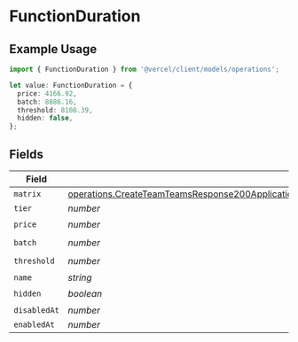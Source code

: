 # FunctionDuration

## Example Usage

```typescript
import { FunctionDuration } from '@vercel/client/models/operations';

let value: FunctionDuration = {
  price: 4166.92,
  batch: 8886.16,
  threshold: 8108.39,
  hidden: false,
};
```

## Fields

| Field        | Type                                                                                                                                                                                                                                   | Required           | Description |
| ------------ | -------------------------------------------------------------------------------------------------------------------------------------------------------------------------------------------------------------------------------------- | ------------------ | ----------- |
| `matrix`     | [operations.CreateTeamTeamsResponse200ApplicationJSONResponseBodyBillingInvoiceItemsFunctionDurationMatrix](../../models/operations/createteamteamsresponse200applicationjsonresponsebodybillinginvoiceitemsfunctiondurationmatrix.md) | :heavy_minus_sign: | N/A         |
| `tier`       | _number_                                                                                                                                                                                                                               | :heavy_minus_sign: | N/A         |
| `price`      | _number_                                                                                                                                                                                                                               | :heavy_check_mark: | N/A         |
| `batch`      | _number_                                                                                                                                                                                                                               | :heavy_check_mark: | N/A         |
| `threshold`  | _number_                                                                                                                                                                                                                               | :heavy_check_mark: | N/A         |
| `name`       | _string_                                                                                                                                                                                                                               | :heavy_minus_sign: | N/A         |
| `hidden`     | _boolean_                                                                                                                                                                                                                              | :heavy_check_mark: | N/A         |
| `disabledAt` | _number_                                                                                                                                                                                                                               | :heavy_minus_sign: | N/A         |
| `enabledAt`  | _number_                                                                                                                                                                                                                               | :heavy_minus_sign: | N/A         |
